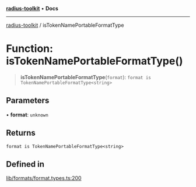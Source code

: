 [**radius-toolkit**](../README.md) • **Docs**

***

[radius-toolkit](../globals.md) / isTokenNamePortableFormatType

# Function: isTokenNamePortableFormatType()

> **isTokenNamePortableFormatType**(`format`): `format is TokenNamePortableFormatType<string>`

## Parameters

• **format**: `unknown`

## Returns

`format is TokenNamePortableFormatType<string>`

## Defined in

[lib/formats/format.types.ts:200](https://github.com/rangle/radius-token-tango/blob/0fa25351e79af51a833bcebadbd83e27a9791a4f/packages/radius-toolkit/src/lib/formats/format.types.ts#L200)
